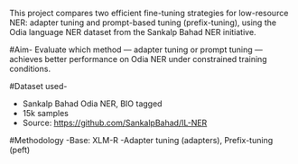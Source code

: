 This project compares two efficient fine-tuning strategies for low-resource NER: adapter tuning and prompt-based tuning (prefix-tuning), using the Odia language NER dataset from the Sankalp Bahad NER initiative.

#Aim-
Evaluate which method — adapter tuning or prompt tuning — achieves better performance on Odia NER under constrained training conditions.

#Dataset used- 
- Sankalp Bahad Odia NER, BIO tagged
- 15k samples
- Source: https://github.com/SankalpBahad/IL-NER

#Methodology
-Base: XLM-R
-Adapter tuning (adapters), Prefix-tuning (peft)


